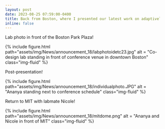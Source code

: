 ```yaml
---
layout: post
date: 2023-08-25 07:59:00-0400
title: Back from Boston, where I presented our latest work on adaptively quantifying subjective attributes at IDETC '23! 
inline: false
---
```


Lab photo in front of the Boston Park Plaza! 
<div class="row">
    <div class="col-sm mt-3 mt-md-0">
        {% include figure.html path="assets/img/News/announcement_18/labphotoidetc23.jpg" alt = "Co-design lab standing in front of conference venue in downtown Boston" class="img-fluid" %}
    </div>
</div>

Post-presentation!
<div class="row">
    <div class="col-sm mt-3 mt-md-0">
        {% include figure.html path="assets/img/News/announcement_18/individualphoto.JPG" alt = "Ananya standing next to conference schedule" class="img-fluid" %}
    </div>
</div>

Return to MIT with labmate Nicole!
<div class="row">
    <div class="col-sm mt-3 mt-md-0">
        {% include figure.html path="assets/img/News/announcement_18/mitdome.png" alt = "Ananya and Nicole in front of MIT" class="img-fluid" %}
    </div>
</div>